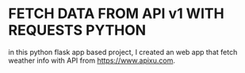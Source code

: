 # FETCH DATA FROM API v1 WITH REQUESTS PYTHON

in this python flask app based project, I created an web app that fetch weather info with API from https://www.apixu.com.